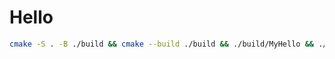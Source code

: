 # Hello

```sh
cmake -S . -B ./build && cmake --build ./build && ./build/MyHello && ./build/test/myhello_test
```
